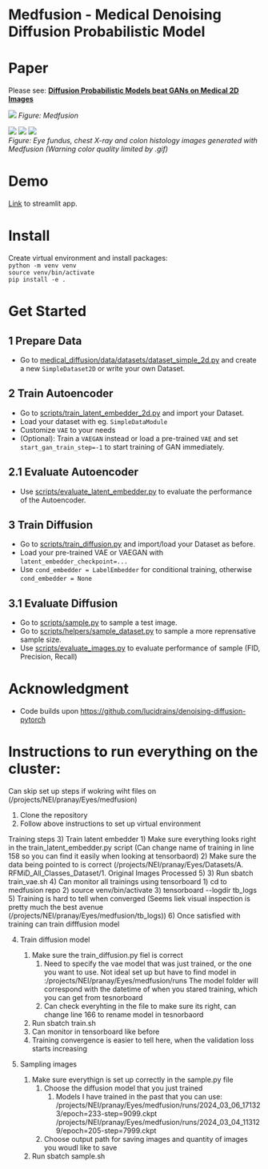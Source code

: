 Medfusion - Medical Denoising Diffusion Probabilistic Model 
=============

Paper
=======
Please see: [**Diffusion Probabilistic Models beat GANs on Medical 2D Images**](https://arxiv.org/abs/2212.07501)

![](media/Medfusion.png)
*Figure: Medfusion*

![](media/animation_eye.gif) ![](media/animation_histo.gif) ![](media/animation_chest.gif)\
*Figure: Eye fundus, chest X-ray and colon histology images generated with Medfusion (Warning color quality limited by .gif)*

Demo
=============
[Link](https://huggingface.co/spaces/mueller-franzes/medfusion-app) to streamlit app.

Install
=============

Create virtual environment and install packages: \
`python -m venv venv` \
`source venv/bin/activate`\
`pip install -e .`


Get Started 
=============

1 Prepare Data
-------------

* Go to [medical_diffusion/data/datasets/dataset_simple_2d.py](medical_diffusion/data/datasets/dataset_simple_2d.py) and create a new `SimpleDataset2D` or write your own Dataset. 


2 Train Autoencoder 
----------------
* Go to [scripts/train_latent_embedder_2d.py](scripts/train_latent_embedder_2d.py) and import your Dataset. 
* Load your dataset with eg. `SimpleDataModule` 
* Customize `VAE` to your needs 
* (Optional): Train a `VAEGAN` instead or load a pre-trained `VAE` and set `start_gan_train_step=-1` to start training of GAN immediately.

2.1 Evaluate Autoencoder 
----------------
* Use [scripts/evaluate_latent_embedder.py](scripts/evaluate_latent_embedder.py) to evaluate the performance of the Autoencoder. 

3 Train Diffusion 
----------------
* Go to [scripts/train_diffusion.py](scripts/train_diffusion.py) and import/load your Dataset as before.
* Load your pre-trained VAE or VAEGAN with `latent_embedder_checkpoint=...` 
* Use `cond_embedder = LabelEmbedder` for conditional training, otherwise  `cond_embedder = None`  

3.1 Evaluate Diffusion 
----------------
* Go to [scripts/sample.py](scripts/sample.py) to sample a test image.
* Go to [scripts/helpers/sample_dataset.py](scripts/helpers/sample_dataset.py) to sample a more reprensative sample size.
* Use [scripts/evaluate_images.py](scripts/evaluate_images.py) to evaluate performance of sample (FID, Precision, Recall)

Acknowledgment 
=============
* Code builds upon https://github.com/lucidrains/denoising-diffusion-pytorch 




Instructions to run everything on the cluster:
=============

Can skip set up steps if wokring wiht files on (/projects/NEI/pranay/Eyes/medfusion)
1) Clone the repository
2) Follow above instructions to set up virtual environment 

Training steps
3) Train latent embedder
    1) Make sure everything looks right in the train_latent_embedder.py script (Can change name of training in line 158 so you can find it easily when looking at tensorbaord)
    2) Make sure the data being pointed to is correct (/projects/NEI/pranay/Eyes/Datasets/A. RFMiD_All_Classes_Dataset/1. Original Images Processed 5)
    3) Run sbatch train_vae.sh
    4) Can monitor all trainings using tensorboard
        1) cd to medfusion repo
        2) source venv/bin/activate
        3) tensorboard --logdir tb_logs 
    5) Training is hard to tell when converged (Seems liek visual inspection is pretty much the best avenue (/projects/NEI/pranay/Eyes/medfusion/tb_logs))
    6) Once satisfied with training can train difffusion model

4) Train diffusion model 
    1) Make sure the train_diffusion.py fiel is correct
        1) Need to specify the vae model that was just trained, or the one you want to use. Not ideal set up but have to find model in :/projects/NEI/pranay/Eyes/medfusion/runs
        The model folder will correspond with the datetime of when you stared training, which you can get from tesnorboard 
        2) Can check everyhting in the file to make sure its right, can change line 166 to rename model in tesnorbaord
    2) Run sbatch train.sh
    3) Can monitor in tensorboard like before
    4) Training convergence is easier to tell here, when the validation loss starts increasing

5) Sampling images
    1) Make sure everythign is set up correctly in the sample.py file
        1) Choose the diffusion model that you just trained
            1) Models I have trained in the past that you can use:
            /projects/NEI/pranay/Eyes/medfusion/runs/2024_03_06_171323/epoch=233-step=9099.ckpt
            /projects/NEI/pranay/Eyes/medfusion/runs/2024_03_04_113129/epoch=205-step=7999.ckpt
        2) Choose output path for saving images and quantity of images you woudl like to save
    2) Run sbatch sample.sh



